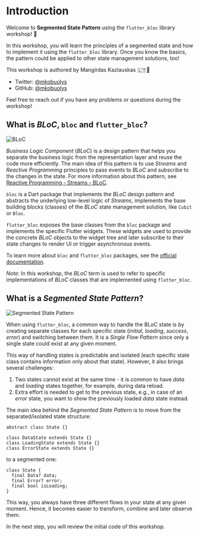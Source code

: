 # Introduction

Welcome to **Segmented State Pattern** using the `flutter_bloc` library workshop! 👋

In this workshop, you will learn the principles of a segmented state and how to implement it using the `flutter_bloc` library. Once you know the basics, the pattern could be applied to other state management solutions, too!

This workshop is authored by Mangirdas Kazlauskas 🇱🇹💙

- Twitter: [@mkobuolys](https://twitter.com/mkobuolys)
- GitHub: [@mkobuolys](https://github.com/mkobuolys)

Feel free to reach out if you have any problems or questions during the workshop!

## What is _BLoC_, `bloc` and `flutter_bloc`?

![BLoC](https://dartpad-ws-segmented-state.web.app/images/bloc.png)

_Business Logic Component_ (_BLoC_) is a design pattern that helps you separate the business logic from the representation layer and reuse the code more efficiently. The main idea of this pattern is to use _Streams_ and _Reactive Programming_ principles to pass events to _BLoC_ and subscribe to the changes in the state. For more information about this pattern, see [Reactive Programming - Streams - BLoC](https://www.didierboelens.com/2018/08/reactive-programming-streams-bloc/).

`bloc` is a Dart package that implements the _BLoC_ design pattern and abstracts the underlying low-level logic of _Streams_, implements the base building blocks (classes) of the _BLoC_ state management solution, like `Cubit` or `Bloc`.

`flutter_bloc` exposes the base classes from the `bloc` package and implements the specific Flutter widgets. These widgets are used to provide the concrete _BLoC_ objects to the widget tree and later subscribe to their state changes to render UI or trigger asynchronous events.

To learn more about `bloc` and `flutter_bloc` packages, see the [official documentation](https://bloclibrary.dev).

_Note:_ In this workshop, the _BLoC_ term is used to refer to specific implementations of _BLoC_ classes that are implemented using `flutter_bloc`.

## What is a _Segmented State Pattern_?

![Segmented State Pattern](https://dartpad-ws-segmented-state.web.app/images/segmented_state_pattern.png)

When using `flutter_bloc`, a common way to handle the BLoC state is by creating separate classes for each specific state (_initial_, _loading_, _success_, _error_) and switching between them. It is a _Single Flow Pattern_ since only a single state could exist at any given moment.

This way of handling states is predictable and isolated (each specific state class contains information only about that state). However, it also brings several challenges:

1. Two states cannot exist at the same time - it is common to have _data_ and _loading_ states together, for example, during data reload.
2. Extra effort is needed to get to the previous state, e.g., in case of an _error_ state, you want to show the previously loaded _data_ state instead.

The main idea behind the _Segmented State Pattern_ is to move from the separated/isolated state structure:

```
abstract class State {}

class DataState extends State {}
class LoadingState extends State {}
class ErrorState extends State {}
```

to a segmented one:

```
class State {
  final Data? data;
  final Error? error;
  final bool isLoading;
}
```

This way, you always have three different flows in your state at any given moment. Hence, it becomes easier to transform, combine and later observe them.

In the next step, you will review the initial code of this workshop.
